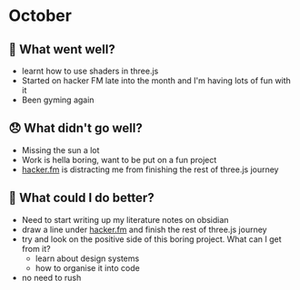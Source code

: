 # October

## 💪 What went well?

- learnt how to use shaders in three.js
- Started on hacker FM late into the month and I'm having lots of fun with it
- Been gyming again

## 😞 What didn't go well?

- Missing the sun a lot
- Work is hella boring, want to be put on a fun project
- [hacker.fm](http://hacker.fm) is distracting me from finishing the rest of three.js journey

## 🚀 What could I do better?

- Need to start writing up my literature notes on obsidian
- draw a line under [hacker.fm](http://hacker.fm) and finish the rest of three.js journey
- try and look on the positive side of this boring project. What can I get from it?
    - learn about design systems
    - how to organise it into code
- no need to rush